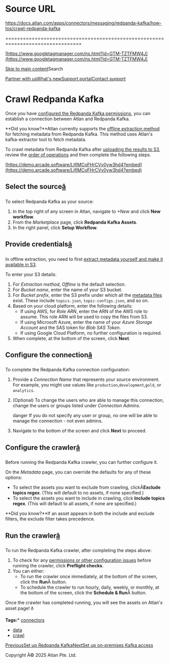 # Source URL
https://docs.atlan.com/apps/connectors/messaging/redpanda-kafka/how-tos/crawl-redpanda-kafka

================================================================================

<!--
canonical: https://docs.atlan.com/apps/connectors/messaging/redpanda-kafka/how-tos/crawl-redpanda-kafka
link-alternate: https://docs.atlan.com/apps/connectors/messaging/redpanda-kafka/how-tos/crawl-redpanda-kafka
meta-description: Once you have [configured the Redpanda Kafka permissions](/apps/connectors/messaging/redpanda-kafka/how-tos/set-up-redpanda-kafka), you can establish a connection between Atlan and Redpanda Kafka.
meta-docsearch:docusaurus_tag: docs-default-current
meta-docsearch:language: en
meta-docsearch:version: current
meta-docusaurus_locale: en
meta-docusaurus_tag: docs-default-current
meta-docusaurus_version: current
meta-generator: Docusaurus v3.8.1
meta-og-description: Once you have [configured the Redpanda Kafka permissions](/apps/connectors/messaging/redpanda-kafka/how-tos/set-up-redpanda-kafka), you can establish a connection between Atlan and Redpanda Kafka.
meta-og-locale: en
meta-og-title: Crawl Redpanda Kafka | Atlan Documentation
meta-og-url: https://docs.atlan.com/apps/connectors/messaging/redpanda-kafka/how-tos/crawl-redpanda-kafka
meta-twitter:card: summary_large_image
meta-viewport: width=device-width,initial-scale=1
title: Crawl Redpanda Kafka | Atlan Documentation
-->

[https://www.googletagmanager.com/ns.html?id=GTM-TZTFMW4J](https://www.googletagmanager.com/ns.html?id=GTM-TZTFMW4J)

[Skip to main content](#__docusaurus_skipToContent_fallback)Search

[Partner with us](https://docs.google.com/forms/d/e/1FAIpQLScuAIhCm2GS7YFstrOjawbP8J7PUmOynQo7wI2yGCcCyEcVSw/viewform)[What's new](https://shipped.atlan.com/)[Support portal](https://atlan.zendesk.com/auth/v2/login/signin?return_to=https%3A%2F%2Fatlan.zendesk.com%2Fhc%2Fen-us&theme=hc&locale=en-us&brand_id=1900000425113&auth_origin=1900000425113%2Cfalse%2Ctrue)[Contact support](/support/submit-request)

Crawl Redpanda Kafka
====================

Once you have [configured the Redpanda Kafka permissions](/apps/connectors/messaging/redpanda-kafka/how-tos/set-up-redpanda-kafka), you can establish a connection between Atlan and Redpanda Kafka.

**Did you know?**Atlan currently supports the [offline extraction method](/apps/connectors/messaging/on-premises-event-buses/how-tos/set-up-on-premises-kafka-access) for fetching metadata from Redpanda Kafka. This method uses Atlan's kafka\-extractor tool to fetch metadata.

To crawl metadata from Redpanda Kafka after [uploading the results to S3](/apps/connectors/messaging/on-premises-event-buses/how-tos/crawl-on-premises-kafka), review the [order of operations](/product/connections/how-tos/order-workflows) and then complete the following steps.

[https://demo.arcade.software/LjfIMCoFHrCVv0yw3hd4?embed](https://demo.arcade.software/LjfIMCoFHrCVv0yw3hd4?embed)

Select the source[â](#select-the-source "Direct link to Select the source")
-----------------------------------------------------------------------------

To select Redpanda Kafka as your source:

1. In the top right of any screen in Atlan, navigate to *\+New* and click **New workflow**.
2. From the *Marketplace* page, click **Redpanda Kafka Assets**.
3. In the right panel, click **Setup Workflow**.

Provide credentials[â](#provide-credentials "Direct link to Provide credentials")
-----------------------------------------------------------------------------------

In offline extraction, you need to first [extract metadata yourself and make it available in S3](/apps/connectors/messaging/on-premises-event-buses/how-tos/set-up-on-premises-kafka-access).

To enter your S3 details:

1. For *Extraction method*, *Offline* is the default selection.
2. For *Bucket name*, enter the name of your S3 bucket.
3. For *Bucket prefix*, enter the S3 prefix under which all the [metadata files](/apps/connectors/messaging/on-premises-event-buses/how-tos/crawl-on-premises-kafka) exist. These include `topics.json`, `topic-configs.json`, and so on.
4. Based on your cloud platform, enter the following details:
    * If using AWS, for *Role ARN*, enter the ARN of the AWS role to assume. This role ARN will be used to copy the files from S3\.
    * If using Microsoft Azure, enter the name of your *Azure Storage Account* and the SAS token for *Blob SAS Token*.
    * If using Google Cloud Platform, no further configuration is required.
5. When complete, at the bottom of the screen, click **Next**.

Configure the connection[â](#configure-the-connection "Direct link to Configure the connection")
--------------------------------------------------------------------------------------------------

To complete the Redpanda Kafka connection configuration:

1. Provide a *Connection Name* that represents your source environment. For example, you might use values like `production`,`development`,`gold`, or `analytics`.
2. (Optional) To change the users who are able to manage this connection, change the users or groups listed under *Connection Admins*.

    danger If you do not specify any user or group, no one will be able to manage the connection \- not even admins.
3. Navigate to the bottom of the screen and click **Next** to proceed.

Configure the crawler[â](#configure-the-crawler "Direct link to Configure the crawler")
-----------------------------------------------------------------------------------------

Before running the Redpanda Kafka crawler, you can further configure it.

On the *Metadata* page, you can override the defaults for any of these options:

* To select the assets you want to exclude from crawling, clickÂ**Exclude topics regex**. (This will default to no assets, if none specified.)
* To select the assets you want to include in crawling, click **Include topics regex**. (This will default to all assets, if none are specified.)

**Did you know?**If an asset appears in both the include and exclude filters, the exclude filter takes precedence.

Run the crawler[â](#run-the-crawler "Direct link to Run the crawler")
-----------------------------------------------------------------------

To run the Redpanda Kafka crawler, after completing the steps above:

1. To check for any [permissions or other configuration issues](/apps/connectors/messaging/redpanda-kafka/references/preflight-checks-for-redpanda-kafka) before running the crawler, click **Preflight checks**.
2. You can either:
    * To run the crawler once immediately, at the bottom of the screen, click the **Run**Â button.
    * To schedule the crawler to run hourly, daily, weekly, or monthly, at the bottom of the screen, click the **Schedule \& Run**Â button.

Once the crawler has completed running, you will see the assets on Atlan's asset page! ð

**Tags:*** [connectors](/tags/connectors)
* [data](/tags/data)
* [crawl](/tags/crawl)

[PreviousSet up Redpanda Kafka](/apps/connectors/messaging/redpanda-kafka/how-tos/set-up-redpanda-kafka)[NextSet up on\-premises Kafka access](/apps/connectors/messaging/on-premises-event-buses/how-tos/set-up-on-premises-kafka-access)

Copyright Â© 2025 Atlan Pte. Ltd.

